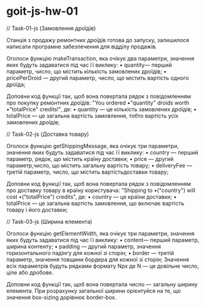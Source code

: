 # goit-js-hw-01

// Task-01-js (Замовлення дроїдів)

Станція з продажу ремонтних дроїдів готова до запуску,
залишилося написати програмне забезпечення для відділу продажів.

Оголоси функцію makeTransaction, яка очікує два параметри, значення
яких будуть задаватися під час її виклику: 
• quantity— перший параметр, число, що містить кількість замовлених дроїдів;
• pricePerDroid — другий параметр, число, що містить вартість одного дроїда;

Доповни код функції так, щоб вона повертала рядок з повідомленням про покупку
ремонтних дроїдів: "You ordered •"quantity" droids worth •"totalPrice" credits!",
де: 
• quantity — це кількість замовлених дроїдів; 
• totalPrice — це загальна вартість замовлення, тобто вартість усіх замовлених дроїдів;


// Task-02-js (Доставка товару)

Оголоси функцію getShippingMessage, яка очікує три параметри, значення яких будуть задаватися під час
її виклику: 
• country — перший параметр, рядок, що містить країну доставки; 
• price — другий параметр,число, що містить загальну вартість товару; 
• deliveryFee — третій параметр, число, що містить вартістьдоставки товару;

Доповни код функції так, щоб вона повертала рядок з повідомленням про доставку товару в країну користувача:
"Shipping to •("country") will cost •("totalPrice") credits", 
де: 
• country — це країни доставки; 
• totalPrice — це загальна вартість замовлення, що включає вартість товару і його доставки;


// Task-03-js (Ширина елемента)

Оголоси функцію getElementWidth, яка очікує три параметри, значення яких будуть задаватися під час її виклику: 
• content— перший параметр, ширина контенту; 
• padding — другий параметр, значення горизонтального падінгу для кожної зі сторін; 
• border — третій параметр, значення товщини бордера для кожної зі сторін;
Значення всіх параметрів будуть рядками формату Npx де N — це довільне число, ціле або дробове.

Доповни код функції так, щоб вона повертала число — загальну ширину елемента. 
При розрахунку загальної ширини орієнтуйся на те, що значення box-sizing дорівнює border-box.